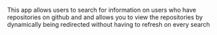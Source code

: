 This app allows users to search for information on users who have repositories on github and and allows you to view the repositories by dynamically being redirected without having to refresh on every search
